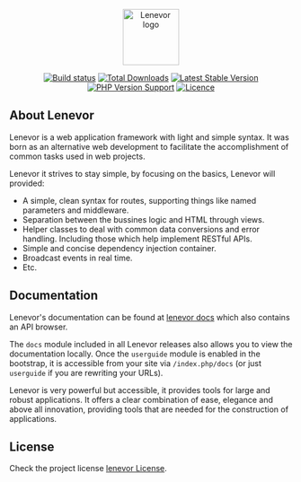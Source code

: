 <p align="center"><a href="https://lenevor.com" target="_blank"><img src="https://avatars2.githubusercontent.com/u/50193329?s=200&v=4" title="Lenevor logo" height="100" width="100"></a></p>

<p align="center">
    <a href="https://scrutinizer-ci.com/g/lenevor/syscodes"><img src="https://scrutinizer-ci.com/g/lenevor/syscodes/badges/build.png" title="Build status"></a>
    <a href="https://packagist.org/packages/lenevor/lenevor"><img src="https://img.shields.io/packagist/dt/lenevor/appstarter?color=gr" title="Total Downloads"></a>
    <a href="https://packagist.org/packages/lenevor/lenevor"><img src="https://img.shields.io/packagist/v/lenevor/appstarter?color=blue" title="Latest Stable Version"></a>
    <a href="https://packagist.org/packages/lenevor/lenevor"><img src="https://img.shields.io/packagist/php-v/lenevor/appstarter" title="PHP Version Support"></a>
    <a href="https://packagist.org/packages/lenevor/lenevor"><img src="https://img.shields.io/packagist/l/lenevor/appstarter" title="Licence"></a>
</p>

## About Lenevor

Lenevor is a web application framework with light and simple syntax. It was born as an alternative web development to facilitate the accomplishment of common tasks used in web projects. 

Lenevor it strives to stay simple, by focusing on the basics, Lenevor will provided:

- A simple, clean syntax for routes, supporting things like named parameters 
   and middleware.
- Separation between the bussines logic and HTML through views.
- Helper classes to deal with common data conversions and error handling. Including those which help implement RESTful APIs.
- Simple and concise dependency injection container.
- Broadcast events in real time.
- Etc.

## Documentation

Lenevor's documentation can be found at [lenevor docs](https://lenevor.com/docs) which also contains an API browser.

The `docs` module included in all Lenevor releases also allows you to view the documentation locally. Once the `userguide` module is enabled in the bootstrap, it is accessible from your site via `/index.php/docs` (or just `userguide` if you are rewriting your URLs).

Lenevor is very powerful but accessible, it provides tools for large and robust applications. It offers a clear combination of ease, elegance and above all innovation, providing tools that are needed for the construction of applications.

## License

Check the project license [lenevor License](https://opensource.org/licenses/BSD-3-Clause).
